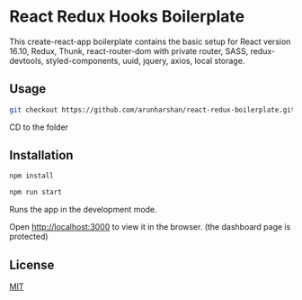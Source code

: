 # React Redux Hooks Boilerplate

This create-react-app boilerplate contains the basic setup for React version 16.10, Redux, Thunk, react-router-dom with private router, SASS, redux-devtools, styled-components, uuid, jquery, axios, local storage.

## Usage

```bash
git checkout https://github.com/arunharshan/react-redux-boilerplate.git
```

CD to the folder

## Installation

```bash
npm install
```

```bash
npm run start
```

Runs the app in the development mode.

Open [http://localhost:3000](http://localhost:3000) to view it in the browser.
(the dashboard page is protected)

## License

[MIT](https://choosealicense.com/licenses/mit/)
